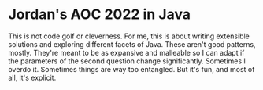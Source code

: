 # Jordan's AOC 2022 in Java

This is not code golf or cleverness. For me, this is about writing extensible solutions and
exploring different facets of Java. These aren't good patterns, mostly. They're meant to be as
expansive and malleable so I can adapt if the parameters of the second question change
significantly. Sometimes I overdo it. Sometimes things are way too entangled. But it's fun, and most
of all, it's explicit.
